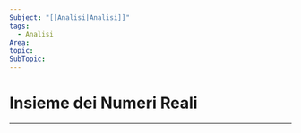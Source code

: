 ```yaml
---
Subject: "[[Analisi|Analisi]]"
tags:
  - Analisi
Area: 
topic: 
SubTopic: 
---
```

# Insieme dei Numeri Reali
---

